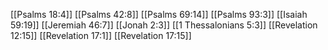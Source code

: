 [[Psalms 18:4]]
[[Psalms 42:8]]
[[Psalms 69:14]]
[[Psalms 93:3]]
[[Isaiah 59:19]]
[[Jeremiah 46:7]]
[[Jonah 2:3]]
[[1 Thessalonians 5:3]]
[[Revelation 12:15]]
[[Revelation 17:1]]
[[Revelation 17:15]]
